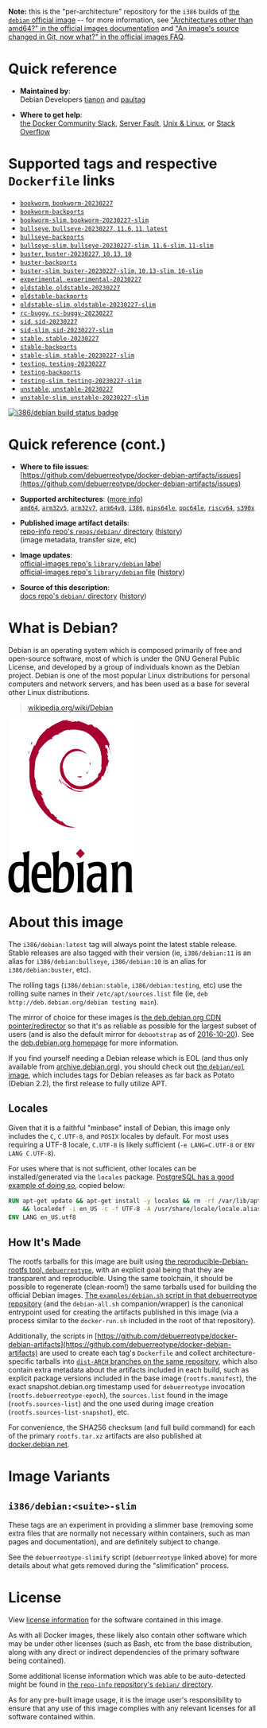 <!--

********************************************************************************

WARNING:

    DO NOT EDIT "debian/README.md"

    IT IS AUTO-GENERATED

    (from the other files in "debian/" combined with a set of templates)

********************************************************************************

-->

**Note:** this is the "per-architecture" repository for the `i386` builds of [the `debian` official image](https://hub.docker.com/_/debian) -- for more information, see ["Architectures other than amd64?" in the official images documentation](https://github.com/docker-library/official-images#architectures-other-than-amd64) and ["An image's source changed in Git, now what?" in the official images FAQ](https://github.com/docker-library/faq#an-images-source-changed-in-git-now-what).

# Quick reference

-	**Maintained by**:  
	Debian Developers [tianon](https://qa.debian.org/developer.php?login=tianon) and [paultag](https://qa.debian.org/developer.php?login=paultag)

-	**Where to get help**:  
	[the Docker Community Slack](https://dockr.ly/comm-slack), [Server Fault](https://serverfault.com/help/on-topic), [Unix & Linux](https://unix.stackexchange.com/help/on-topic), or [Stack Overflow](https://stackoverflow.com/help/on-topic)

# Supported tags and respective `Dockerfile` links

-	[`bookworm`, `bookworm-20230227`](https://github.com/debuerreotype/docker-debian-artifacts/blob/42d455da00e986fa7bbcf11a47ff3d8c55920083/bookworm/Dockerfile)
-	[`bookworm-backports`](https://github.com/debuerreotype/docker-debian-artifacts/blob/42d455da00e986fa7bbcf11a47ff3d8c55920083/bookworm/backports/Dockerfile)
-	[`bookworm-slim`, `bookworm-20230227-slim`](https://github.com/debuerreotype/docker-debian-artifacts/blob/42d455da00e986fa7bbcf11a47ff3d8c55920083/bookworm/slim/Dockerfile)
-	[`bullseye`, `bullseye-20230227`, `11.6`, `11`, `latest`](https://github.com/debuerreotype/docker-debian-artifacts/blob/42d455da00e986fa7bbcf11a47ff3d8c55920083/bullseye/Dockerfile)
-	[`bullseye-backports`](https://github.com/debuerreotype/docker-debian-artifacts/blob/42d455da00e986fa7bbcf11a47ff3d8c55920083/bullseye/backports/Dockerfile)
-	[`bullseye-slim`, `bullseye-20230227-slim`, `11.6-slim`, `11-slim`](https://github.com/debuerreotype/docker-debian-artifacts/blob/42d455da00e986fa7bbcf11a47ff3d8c55920083/bullseye/slim/Dockerfile)
-	[`buster`, `buster-20230227`, `10.13`, `10`](https://github.com/debuerreotype/docker-debian-artifacts/blob/42d455da00e986fa7bbcf11a47ff3d8c55920083/buster/Dockerfile)
-	[`buster-backports`](https://github.com/debuerreotype/docker-debian-artifacts/blob/42d455da00e986fa7bbcf11a47ff3d8c55920083/buster/backports/Dockerfile)
-	[`buster-slim`, `buster-20230227-slim`, `10.13-slim`, `10-slim`](https://github.com/debuerreotype/docker-debian-artifacts/blob/42d455da00e986fa7bbcf11a47ff3d8c55920083/buster/slim/Dockerfile)
-	[`experimental`, `experimental-20230227`](https://github.com/debuerreotype/docker-debian-artifacts/blob/42d455da00e986fa7bbcf11a47ff3d8c55920083/experimental/Dockerfile)
-	[`oldstable`, `oldstable-20230227`](https://github.com/debuerreotype/docker-debian-artifacts/blob/42d455da00e986fa7bbcf11a47ff3d8c55920083/oldstable/Dockerfile)
-	[`oldstable-backports`](https://github.com/debuerreotype/docker-debian-artifacts/blob/42d455da00e986fa7bbcf11a47ff3d8c55920083/oldstable/backports/Dockerfile)
-	[`oldstable-slim`, `oldstable-20230227-slim`](https://github.com/debuerreotype/docker-debian-artifacts/blob/42d455da00e986fa7bbcf11a47ff3d8c55920083/oldstable/slim/Dockerfile)
-	[`rc-buggy`, `rc-buggy-20230227`](https://github.com/debuerreotype/docker-debian-artifacts/blob/42d455da00e986fa7bbcf11a47ff3d8c55920083/rc-buggy/Dockerfile)
-	[`sid`, `sid-20230227`](https://github.com/debuerreotype/docker-debian-artifacts/blob/42d455da00e986fa7bbcf11a47ff3d8c55920083/sid/Dockerfile)
-	[`sid-slim`, `sid-20230227-slim`](https://github.com/debuerreotype/docker-debian-artifacts/blob/42d455da00e986fa7bbcf11a47ff3d8c55920083/sid/slim/Dockerfile)
-	[`stable`, `stable-20230227`](https://github.com/debuerreotype/docker-debian-artifacts/blob/42d455da00e986fa7bbcf11a47ff3d8c55920083/stable/Dockerfile)
-	[`stable-backports`](https://github.com/debuerreotype/docker-debian-artifacts/blob/42d455da00e986fa7bbcf11a47ff3d8c55920083/stable/backports/Dockerfile)
-	[`stable-slim`, `stable-20230227-slim`](https://github.com/debuerreotype/docker-debian-artifacts/blob/42d455da00e986fa7bbcf11a47ff3d8c55920083/stable/slim/Dockerfile)
-	[`testing`, `testing-20230227`](https://github.com/debuerreotype/docker-debian-artifacts/blob/42d455da00e986fa7bbcf11a47ff3d8c55920083/testing/Dockerfile)
-	[`testing-backports`](https://github.com/debuerreotype/docker-debian-artifacts/blob/42d455da00e986fa7bbcf11a47ff3d8c55920083/testing/backports/Dockerfile)
-	[`testing-slim`, `testing-20230227-slim`](https://github.com/debuerreotype/docker-debian-artifacts/blob/42d455da00e986fa7bbcf11a47ff3d8c55920083/testing/slim/Dockerfile)
-	[`unstable`, `unstable-20230227`](https://github.com/debuerreotype/docker-debian-artifacts/blob/42d455da00e986fa7bbcf11a47ff3d8c55920083/unstable/Dockerfile)
-	[`unstable-slim`, `unstable-20230227-slim`](https://github.com/debuerreotype/docker-debian-artifacts/blob/42d455da00e986fa7bbcf11a47ff3d8c55920083/unstable/slim/Dockerfile)

[![i386/debian build status badge](https://img.shields.io/jenkins/s/https/doi-janky.infosiftr.net/job/multiarch/job/i386/job/debian.svg?label=i386/debian%20%20build%20job)](https://doi-janky.infosiftr.net/job/multiarch/job/i386/job/debian/)

# Quick reference (cont.)

-	**Where to file issues**:  
	[https://github.com/debuerreotype/docker-debian-artifacts/issues](https://github.com/debuerreotype/docker-debian-artifacts/issues)

-	**Supported architectures**: ([more info](https://github.com/docker-library/official-images#architectures-other-than-amd64))  
	[`amd64`](https://hub.docker.com/r/amd64/debian/), [`arm32v5`](https://hub.docker.com/r/arm32v5/debian/), [`arm32v7`](https://hub.docker.com/r/arm32v7/debian/), [`arm64v8`](https://hub.docker.com/r/arm64v8/debian/), [`i386`](https://hub.docker.com/r/i386/debian/), [`mips64le`](https://hub.docker.com/r/mips64le/debian/), [`ppc64le`](https://hub.docker.com/r/ppc64le/debian/), [`riscv64`](https://hub.docker.com/r/riscv64/debian/), [`s390x`](https://hub.docker.com/r/s390x/debian/)

-	**Published image artifact details**:  
	[repo-info repo's `repos/debian/` directory](https://github.com/docker-library/repo-info/blob/master/repos/debian) ([history](https://github.com/docker-library/repo-info/commits/master/repos/debian))  
	(image metadata, transfer size, etc)

-	**Image updates**:  
	[official-images repo's `library/debian` label](https://github.com/docker-library/official-images/issues?q=label%3Alibrary%2Fdebian)  
	[official-images repo's `library/debian` file](https://github.com/docker-library/official-images/blob/master/library/debian) ([history](https://github.com/docker-library/official-images/commits/master/library/debian))

-	**Source of this description**:  
	[docs repo's `debian/` directory](https://github.com/docker-library/docs/tree/master/debian) ([history](https://github.com/docker-library/docs/commits/master/debian))

# What is Debian?

Debian is an operating system which is composed primarily of free and open-source software, most of which is under the GNU General Public License, and developed by a group of individuals known as the Debian project. Debian is one of the most popular Linux distributions for personal computers and network servers, and has been used as a base for several other Linux distributions.

> [wikipedia.org/wiki/Debian](https://en.wikipedia.org/wiki/Debian)

![logo](https://raw.githubusercontent.com/docker-library/docs/b449be7df57e9ed9086bb5821bfb5d6cdc5d67a4/debian/logo.png)

# About this image

The `i386/debian:latest` tag will always point the latest stable release. Stable releases are also tagged with their version (ie, `i386/debian:11` is an alias for `i386/debian:bullseye`, `i386/debian:10` is an alias for `i386/debian:buster`, etc).

The rolling tags (`i386/debian:stable`, `i386/debian:testing`, etc) use the rolling suite names in their `/etc/apt/sources.list` file (ie, `deb http://deb.debian.org/debian testing main`).

The mirror of choice for these images is [the deb.debian.org CDN pointer/redirector](https://deb.debian.org) so that it's as reliable as possible for the largest subset of users (and is also the default mirror for `debootstrap` as of [2016-10-20](https://anonscm.debian.org/cgit/d-i/debootstrap.git/commit/?id=9e8bc60ad1ccf3a25ce7890526b70059f3e770de)). See the [deb.debian.org homepage](https://deb.debian.org) for more information.

If you find yourself needing a Debian release which is EOL (and thus only available from [archive.debian.org](http://archive.debian.org)), you should check out [the `debian/eol` image](https://hub.docker.com/r/debian/eol/), which includes tags for Debian releases as far back as Potato (Debian 2.2), the first release to fully utilize APT.

## Locales

Given that it is a faithful "minbase" install of Debian, this image only includes the `C`, `C.UTF-8`, and `POSIX` locales by default. For most uses requiring a UTF-8 locale, `C.UTF-8` is likely sufficient (`-e LANG=C.UTF-8` or `ENV LANG C.UTF-8`).

For uses where that is not sufficient, other locales can be installed/generated via the `locales` package. [PostgreSQL has a good example of doing so](https://github.com/docker-library/postgres/blob/69bc540ecfffecce72d49fa7e4a46680350037f9/9.6/Dockerfile#L21-L24), copied below:

```dockerfile
RUN apt-get update && apt-get install -y locales && rm -rf /var/lib/apt/lists/* \
	&& localedef -i en_US -c -f UTF-8 -A /usr/share/locale/locale.alias en_US.UTF-8
ENV LANG en_US.utf8
```

## How It's Made

The rootfs tarballs for this image are built using [the reproducible-Debian-rootfs tool, `debuerreotype`](https://github.com/debuerreotype/debuerreotype), with an explicit goal being that they are transparent and reproducible. Using the same toolchain, it should be possible to regenerate (clean-room!) the same tarballs used for building the official Debian images. [The `examples/debian.sh` script in that debuerreotype repository](https://github.com/debuerreotype/debuerreotype/blob/master/examples/debian.sh) (and the `debian-all.sh` companion/wrapper) is the canonical entrypoint used for creating the artifacts published in this image (via a process similar to the `docker-run.sh` included in the root of that repository).

Additionally, the scripts in [https://github.com/debuerreotype/docker-debian-artifacts](https://github.com/debuerreotype/docker-debian-artifacts) are used to create each tag's `Dockerfile` and collect architecture-specific tarballs into [`dist-ARCH` branches on the same repository](https://github.com/debuerreotype/docker-debian-artifacts/branches), which also contain extra metadata about the artifacts included in each build, such as explicit package versions included in the base image (`rootfs.manifest`), the exact snapshot.debian.org timestamp used for `debuerreotype` invocation (`rootfs.debuerreotype-epoch`), the `sources.list` found in the image (`rootfs.sources-list`) and the one used during image creation (`rootfs.sources-list-snapshot`), etc.

For convenience, the SHA256 checksum (and full build command) for each of the primary `rootfs.tar.xz` artifacts are also published at [docker.debian.net](https://docker.debian.net/).

# Image Variants

## `i386/debian:<suite>-slim`

These tags are an experiment in providing a slimmer base (removing some extra files that are normally not necessary within containers, such as man pages and documentation), and are definitely subject to change.

See the `debuerreotype-slimify` script (`debuerreotype` linked above) for more details about what gets removed during the "slimification" process.

# License

View [license information](https://www.debian.org/social_contract#guidelines) for the software contained in this image.

As with all Docker images, these likely also contain other software which may be under other licenses (such as Bash, etc from the base distribution, along with any direct or indirect dependencies of the primary software being contained).

Some additional license information which was able to be auto-detected might be found in [the `repo-info` repository's `debian/` directory](https://github.com/docker-library/repo-info/tree/master/repos/debian).

As for any pre-built image usage, it is the image user's responsibility to ensure that any use of this image complies with any relevant licenses for all software contained within.
